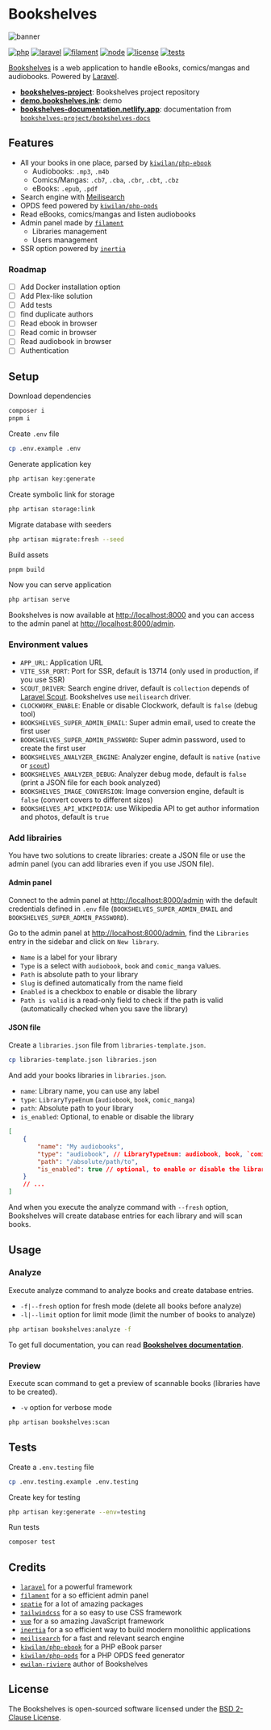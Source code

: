 # **Bookshelves**

![banner](https://raw.githubusercontent.com/bookshelves-project/bookshelves/main/public/images/banner-github.jpg)

[![php][php-version-src]][php-version-href]
[![laravel][laravel-version-src]][laravel-version-href]
[![filament][filament-version-src]][filament-version-href]
[![node][node-version-src]][node-version-href]
[![license][license-src]][license-href]
[![tests][tests-src]][tests-href]

[Bookshelves](https://bookshelves.ink/) is a web application to handle eBooks, comics/mangas and audiobooks. Powered by [Laravel](https://laravel.com/).

-   [**bookshelves-project**](https://github.com/bookshelves-project): Bookshelves project repository
-   [**demo.bookshelves.ink**](https://demo.bookshelves.ink): demo
-   [**bookshelves-documentation.netlify.app**](https://bookshelves-documentation.netlify.app): documentation from [`bookshelves-project/bookshelves-docs`](https://github.com/bookshelves-project/bookshelves-docs)

## Features

-   All your books in one place, parsed by [`kiwilan/php-ebook`](https://github.com/kiwilan/php-ebook)
    -   Audiobooks: `.mp3`, `.m4b`
    -   Comics/Mangas: `.cb7`, `.cba`, `.cbr`, `.cbt`, `.cbz`
    -   eBooks: `.epub`, `.pdf`
-   Search engine with [Meilisearch](https://www.meilisearch.com/)
-   OPDS feed powered by [`kiwilan/php-opds`](https://github.com/kiwilan/php-opds)
-   Read eBooks, comics/mangas and listen audiobooks
-   Admin panel made by [`filament`](https://filamentphp.com/)
    -   Libraries management
    -   Users management
-   SSR option powered by [`inertia`](https://inertiajs.com/)

### Roadmap

-   [ ] Add Docker installation option
-   [ ] Add Plex-like solution
-   [ ] Add tests
-   [ ] find duplicate authors
-   [ ] Read ebook in browser
-   [ ] Read comic in browser
-   [ ] Read audiobook in browser
-   [ ] Authentication

## Setup

Download dependencies

```bash
composer i
pnpm i
```

Create `.env` file

```bash
cp .env.example .env
```

Generate application key

```bash
php artisan key:generate
```

Create symbolic link for storage

```bash
php artisan storage:link
```

Migrate database with seeders

```bash
php artisan migrate:fresh --seed
```

Build assets

```bash
pnpm build
```

Now you can serve application

```bash
php artisan serve
```

Bookshelves is now available at <http://localhost:8000> and you can access to the admin panel at <http://localhost:8000/admin>.

### Environment values

-   `APP_URL`: Application URL
-   `VITE_SSR_PORT`: Port for SSR, default is 13714 (only used in production, if you use SSR)
-   `SCOUT_DRIVER`: Search engine driver, default is `collection` depends of [Laravel Scout](https://laravel.com/docs/11.x/scout). Bookshelves use `meilisearch` driver.
-   `CLOCKWORK_ENABLE`: Enable or disable Clockwork, default is `false` (debug tool)
-   `BOOKSHELVES_SUPER_ADMIN_EMAIL`: Super admin email, used to create the first user
-   `BOOKSHELVES_SUPER_ADMIN_PASSWORD`: Super admin password, used to create the first user
-   `BOOKSHELVES_ANALYZER_ENGINE`: Analyzer engine, default is `native` (`native` or [`scout`](https://github.com/ewilan-riviere/scout))
-   `BOOKSHELVES_ANALYZER_DEBUG`: Analyzer debug mode, default is `false` (print a JSON file for each book analyzed)
-   `BOOKSHELVES_IMAGE_CONVERSION`: Image conversion engine, default is `false` (convert covers to different sizes)
-   `BOOKSHELVES_API_WIKIPEDIA`: use Wikipedia API to get author information and photos, default is `true`

### Add librairies

You have two solutions to create libraries: create a JSON file or use the admin panel (you can add libraries even if you use JSON file).

#### Admin panel

Connect to the admin panel at <http://localhost:8000/admin> with the default credentials defined in `.env` file (`BOOKSHELVES_SUPER_ADMIN_EMAIL` and `BOOKSHELVES_SUPER_ADMIN_PASSWORD`).

Go to the admin panel at <http://localhost:8000/admin>, find the `Libraries` entry in the sidebar and click on `New library`.

-   `Name` is a label for your library
-   `Type` is a select with `audiobook`, `book` and `comic_manga` values.
-   `Path` is absolute path to your library
-   `Slug` is defined automatically from the name field
-   `Enabled` is a checkbox to enable or disable the library
-   `Path is valid` is a read-only field to check if the path is valid (automatically checked when you save the library)

#### JSON file

Create a `libraries.json` file from `libraries-template.json`.

```bash
cp libraries-template.json libraries.json
```

And add your books libraries in `libraries.json`.

-   `name`: Library name, you can use any label
-   `type`: `LibraryTypeEnum` (`audiobook`, `book`, `comic_manga`)
-   `path`: Absolute path to your library
-   `is_enabled`: Optional, to enable or disable the library

```json
[
    {
        "name": "My audiobooks",
        "type": "audiobook", // LibraryTypeEnum: audiobook, book, `comic_manga`
        "path": "/absolute/path/to",
        "is_enabled": true // optional, to enable or disable the library
    }
    // ...
]
```

And when you execute the analyze command with `--fresh` option, Bookshelves will create database entries for each library and will scan books.

## Usage

### Analyze

Execute analyze command to analyze books and create database entries.

-   `-f|--fresh` option for fresh mode (delete all books before analyze)
-   `-l|--limit` option for limit mode (limit the number of books to analyze)

```bash
php artisan bookshelves:analyze -f
```

To get full documentation, you can read [**Bookshelves documentation**](https://bookshelves-documentation.netlify.app).

### Preview

Execute scan command to get a preview of scannable books (libraries have to be created).

-   `-v` option for verbose mode

```bash
php artisan bookshelves:scan
```

## Tests

Create a `.env.testing` file

```bash
cp .env.testing.example .env.testing
```

Create key for testing

```bash
php artisan key:generate --env=testing
```

Run tests

```bash
composer test
```

## Credits

-   [`laravel`](https://laravel.com/) for a powerful framework
-   [`filament`](https://filamentphp.com/) for a so efficient admin panel
-   [`spatie`](https://github.com/spatie) for a lot of amazing packages
-   [`tailwindcss`](https://tailwindcss.com/) for a so easy to use CSS framework
-   [`vue`](https://vuejs.org/) for a so amazing JavaScript framework
-   [`inertia`](https://inertiajs.com/) for a so efficient way to build modern monolithic applications
-   [`meilisearch`](https://www.meilisearch.com/) for a fast and relevant search engine
-   [`kiwilan/php-ebook`](https://github.com/kiwilan/php-ebook) for a PHP eBook parser
-   [`kiwilan/php-opds`](https://github.com/kiwilan/php-opds) for a PHP OPDS feed generator
-   [`ewilan-riviere`](https://github.com/ewilan-riviere) author of Bookshelves

## License

The Bookshelves is open-sourced software licensed under the [BSD 2-Clause License](https://opensource.org/license/bsd-2-clause).

[laravel-version-src]: https://img.shields.io/badge/dynamic/json?label=Laravel&query=require[%27laravel/framework%27]&url=https://raw.githubusercontent.com/bookshelves-project/bookshelves/main/composer.json&style=flat-square&color=777bb4&logo=laravel&logoColor=ffffff&labelColor=18181b
[laravel-version-href]: https://laravel.com/
[php-version-src]: https://img.shields.io/badge/dynamic/json?label=PHP&query=require[%27php%27]&url=https://raw.githubusercontent.com/bookshelves-project/bookshelves/main/composer.json&style=flat-square&color=777bb4&logo=&logoColor=ffffff&labelColor=18181b
[php-version-href]: https://www.php.net/
[node-version-src]: https://img.shields.io/badge/dynamic/json?label=Node.js&query=engines[%27node%27]&url=https://raw.githubusercontent.com/bookshelves-project/bookshelves/main/package.json&style=flat-square&color=777bb4&labelColor=18181b
[node-version-href]: https://nodejs.org/en
[filament-version-src]: https://img.shields.io/badge/dynamic/json?label=Filament&query=require[%27filament/filament%27]&url=https://raw.githubusercontent.com/bookshelves-project/bookshelves/main/composer.json&style=flat-square&color=777bb4&logoColor=ffffff&labelColor=18181b
[filament-version-href]: https://filamentphp.com/
[license-src]: https://img.shields.io/github/license/bookshelves-project/bookshelves.svg?style=flat-square&colorA=18181B&colorB=777BB4
[license-href]: https://github.com/bookshelves-project/bookshelves/blob/main/README.md
[tests-src]: https://gitlab.com//badges/main/pipeline.svg
[tests-href]: https://gitlab.com/bookshelves-project/bookshelves/-/jobs

<!-- [tests-src]: https://img.shields.io/github/actions/workflow/status/bookshelves-project/bookshelves/run-tests.yml?branch=main&label=tests&style=flat-square&colorA=18181B -->
<!-- [tests-href]: https://github.com/bookshelves-project/bookshelves/actions/workflows/ci.yml -->
